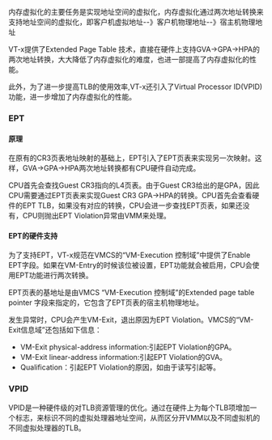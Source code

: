 内存虚拟化的主要任务是实现地址空间的虚拟化，内存虚拟化通过两次地址转换来支持地址空间的虚拟化，即客户机虚拟地址--》客户机物理地址--》宿主机物理地址

VT-x提供了Extended Page Table 技术，直接在硬件上支持GVA->GPA->HPA的两次地址转换，大大降低了内存虚拟化的难度，也进一部提高了内存虚拟化的性能。

此外，为了进一步提高TLB的使用效率,VT-x还引入了Virtual Processor ID(VPID)功能，进一步增加了内存虚拟化的性能。

### EPT

#### 原理

在原有的CR3页表地址映射的基础上，EPT引入了EPT页表来实现另一次映射。这样，GVA->GPA->HPA两次地址转换都有CPU硬件自动完成。

CPU首先会查找Guest CR3指向的L4页表。由于Guest CR3给出的是GPA，因此CPU需要通过EPT页表来实现Guest CR3 GPA->HPA的转换。CPU首先会查看硬件的EPT TLB，如果没有对应的转换，CPU会进一步查找EPT页表，如果还没有，CPU则抛出EPT Violation异常由VMM来处理。

#### EPT的硬件支持

为了支持EPT，VT-x规范在VMCS的“VM-Execution 控制域”中提供了Enable EPT字段。如果在VM-Entry的时候该位被设置，EPT功能就会被启用，CPU会使用EPT功能进行两次转换。

EPT页表的基地址是由VMCS “VM-Execution 控制域”的Extended page table pointer 字段来指定的，它包含了EPT页表的宿主机物理地址。

发生异常时，CPU会产生VM-Exit，退出原因为EPT Violation。VMCS的“VM-Exit信息域”还包括如下信息：

- VM-Exit physical-address information:引起EPT Violation的GPA。
- VM-Exit linear-address information:引起EPT Violation的GVA。
- Qualification：引起EPT Violation的原因，如由于读写引起等。

### VPID

VPID是一种硬件级的对TLB资源管理的优化。通过在硬件上为每个TLB项增加一个标志，来标识不同的虚拟处理器地址空间，从而区分开VMM以及不同虚拟机的不同虚拟处理器的TLB。 